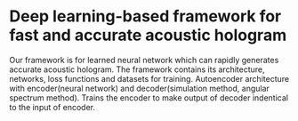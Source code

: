# Deep learning-based framework for fast and accurate acoustic hologram

Our framework is for learned neural network which can rapidly generates accurate acoustic hologram.
The framework contains its architecture, networks, loss functions and datasets for training.
Autoencoder architecture with encoder(neural network) and decoder(simulation method, angular spectrum method).
Trains the encoder to make output of decoder indentical to the input of encoder.
